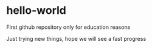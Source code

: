 # hello-world
First github repository only for education reasons


Just trying new things, hope we will see a fast progress
